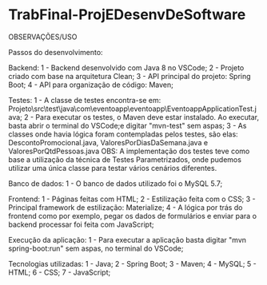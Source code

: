 # TrabFinal-ProjEDesenvDeSoftware

OBSERVAÇÕES/USO

Passos do desenvolvimento:

Backend:
1 - Backend desenvolvido com Java 8 no VSCode;
2 - Projeto criado com base na arquitetura Clean;
3 - API principal do projeto: Spring Boot;
4 - API para organização de código: Maven;

Testes:
1 - A classe de testes encontra-se em: Projeto\src\test\java\com\eventoapp\eventoapp\EventoappApplicationTest.java;
2 - Para executar os testes, o Maven deve estar instalado. Ao executar, basta abrir o terminal do VSCode;e digitar "mvn-test" sem aspas;
3 - As classes onde havia lógica foram contempladas pelos testes, são elas: DescontoPromocional.java, ValoresPorDiasDaSemana.java e ValoresPorQtdPessoas.java
OBS: A implementação dos testes teve como base a utilização da técnica de Testes Parametrizados, onde pudemos utilizar uma única classe para testar vários cenários diferentes.

Banco de dados:
1 - O banco de dados utilizado foi o MySQL 5.7;

Frontend:
1 - Páginas feitas com HTML;
2 - Estilização feita com o CSS;
3 - Principal framework de estilização: Materialize;
4 - A lógica por trás do frontend como por exemplo, pegar os dados de formulários e enviar para o backend processar foi feita com JavaScript;

Execução da aplicação:
1 - Para executar a aplicação basta digitar "mvn spring-boot:run" sem aspas, no terminal do VSCode;

Tecnologias utilizadas:
1 - Java;
2 - Spring Boot;
3 - Maven;
4 - MySQL;
5 - HTML;
6 - CSS;
7 - JavaScript;

